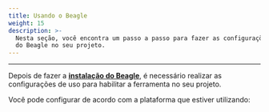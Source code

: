 ```yaml
---
title: Usando o Beagle
weight: 15
description: >-
  Nesta seção, você encontra um passo a passo para fazer as configurações de uso
  do Beagle no seu projeto.
---
```


---

Depois de fazer a [**instalação do Beagle**](../../instalando-o-beagle/), é necessário realizar as configurações de uso para habilitar a ferramenta no seu projeto. 

Você pode configurar de acordo com a plataforma que estiver utilizando:
